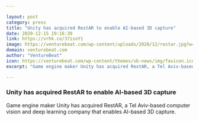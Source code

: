```yaml
---

layout: post
category: press
title: "Unity has acquired RestAR to enable AI-based 3D capture"
date: 2020-12-15 19:16:30
link: https://vrhk.co/37isoY1
image: https://venturebeat.com/wp-content/uploads/2020/12/restar.jpg?w=1200&strip=all
domain: venturebeat.com
author: "VentureBeat"
icon: https://venturebeat.com/wp-content/themes/vb-news/img/favicon.ico
excerpt: "Game engine maker Unity has acquired RestAR, a Tel Aviv-based computer vision and deep learning company that enables AI-based 3D capture."

---
```


### Unity has acquired RestAR to enable AI-based 3D capture

Game engine maker Unity has acquired RestAR, a Tel Aviv-based computer vision and deep learning company that enables AI-based 3D capture.